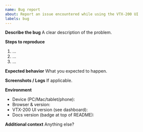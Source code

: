 ```yaml
---
name: Bug report
about: Report an issue encountered while using the VTX-200 UI
labels: bug
---
```


**Describe the bug**
A clear description of the problem.

**Steps to reproduce**
1. …
2. …
3. …

**Expected behavior**
What you expected to happen.

**Screenshots / Logs**
If applicable.

**Environment**
- Device (PC/Mac/tablet/phone):
- Browser & version:
- VTX-200 UI version (see dashboard):
- Docs version (badge at top of README):

**Additional context**
Anything else?
